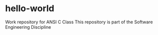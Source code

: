 # hello-world
Work repository for ANSI C Class
This repository is part of the Software Engineering Discipline

